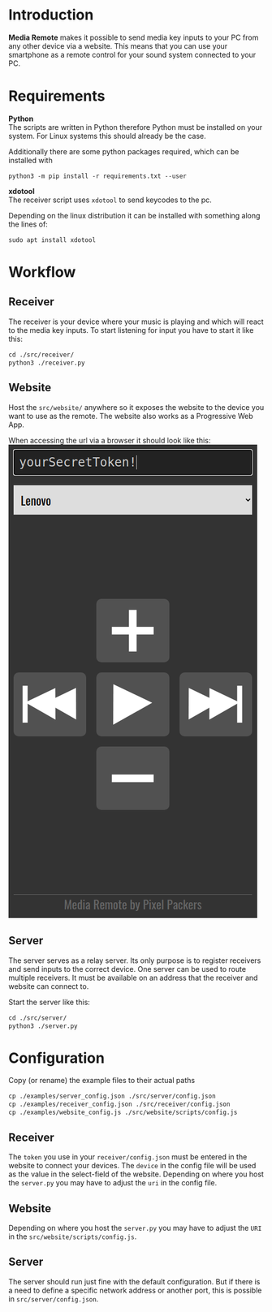 # Introduction
**Media Remote** makes it possible to send media key inputs to your PC from any other device via a website. This means that you can use your smartphone as a remote control for your sound system connected to your PC.

# Requirements
**Python**  
The scripts are written in Python therefore Python must be installed on your system. For Linux systems this should already be the case.

Additionally there are some python packages required, which can be installed with 
```
python3 -m pip install -r requirements.txt --user
```

**xdotool**  
The receiver script uses `xdotool` to send keycodes to the pc.

Depending on the linux distribution it can be installed with something along the lines of:

```
sudo apt install xdotool
```

# Workflow
## Receiver
The receiver is your device where your music is playing and which will react to the media key inputs.
To start listening for input you have to start it like this:

```
cd ./src/receiver/
python3 ./receiver.py
```

## Website
Host the `src/website/` anywhere so it exposes the website to the device you want to use as the remote.
The website also works as a Progressive Web App.

When accessing the url via a browser it should look like this:
![Website](documentation/images/Website.png)

## Server
The server serves as a relay server. Its only purpose is to register receivers and send inputs to the correct device.
One server can be used to route multiple receivers. It must be available on an address that the receiver and website can connect to.

Start the server like this: 
```
cd ./src/server/
python3 ./server.py
```

# Configuration
Copy (or rename) the example files to their actual paths
```
cp ./examples/server_config.json ./src/server/config.json 
cp ./examples/receiver_config.json ./src/receiver/config.json 
cp ./examples/website_config.js ./src/website/scripts/config.js 
```

## Receiver
The `token` you use in your `receiver/config.json` must be entered in the website to connect your devices.
The `device` in the config file will be used as the value in the select-field of the website.
Depending on where you host the `server.py` you may have to adjust the `uri` in the config file.

## Website
Depending on where you host the `server.py` you may have to adjust the `URI` in the `src/website/scripts/config.js`.

## Server
The server should run just fine with the default configuration. But if there is a need to define a specific network address or another port, this is possible in `src/server/config.json`. 
